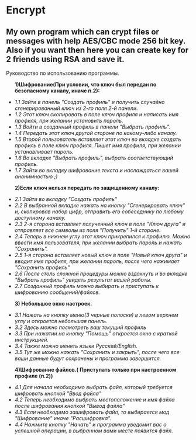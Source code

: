 # Encrypt
<p><h2>My own program which can crypt files or messages with help AES/CBC mode 256 bit key. Also if you want then here you can create key for 2 friends using RSA and save it.</h2></p>

<p text-color="white" >Руководство по использованию программы.</p>

<p><p><ul><b>1)Шифрование(При условии, что ключ был передан по безопасному каналу, иначе п.2):</b></p>
  <i>
<li>1.1 Зайти в панель "Создать профиль" и получить случайно сгенерированный ключ из 2-го поля 2-й панели.</li>
<li>1.2 Этот ключ скопировать в поле ключ профиля и написать имя профиля, при желании установить пароль.</li>
<li>1.3 Войти в созданный профиль в панели "Выбрать профиль".</li>
<li>1.4 Передать этот ключ другой стороне по какому-либо каналу.</li>
<li>1.5 Второй пользователь вставляет этот ключ во вкладке создать профиль в поле ключ профиля.
Пишет имя профиля, при желании устанавливает пароль.</li>
<li>1.6 Во вкладке "Выбрать профиль", выбрать соответствующий профиль.</li>
<li>1.7 Зайти во вкладку шифрование текста и наслаждаться вашей анонимностью ;)</li>
  </i>
</ul></p>

<p><p><ul><b>2)Если ключ нельзя передать по защищенному каналу:</b></p>
<i>
<li>2.1 Зайти во вкладку "Создать профиль"</li>
<li>2.2 В выбранной вкладке нажать на кнопку "Сгенерировать ключ" и, скопировав набор цифр, отправить его собеседнику по любому доступному каналу.</li>
<li>2.3 2-я сторона вставляет полученный ключ в поле "Ключ друга" и отправляет все символы из поля "Получить" 1-й стороне.
<li>2.4 Теперь в нижнем углу этот ключ прикрепился к профилю. Можно ввести имя пользователя, при желании выбрать пароль и нажать "Сохранить".</li>
<li>2.5 1-я сторона вставляет новый ключ в поле "Новый ключ друга" и вводит имя профиля, при желании пароль, после чего нажимает "Сохранить профиль"</li>
<li>2.6 После столь сложной процедуры можно вздохнуть и во вкладке "Выбрать профиль" увидеть результат вашей работы.</li>
<li>2.7 Созданный профиль можно выбирать и приступать к шифрованию сообщений/файлов.</li>
  </i>
</ul></p>

<p><p><ul><b>3) Небольшое окно настроек.</b></p>
<i>
<li>3.1 Нажать на кнопку меню(3 черные полоски) в левом верхнем углу и откроется небольшая панель.</li>
<li>3.2 Здесь можно посмотреть ваш текущий профиль</li>
<li>3.3 При нажатии на кнопку "Помощь" откроется окно с краткой инструкцией.</li>
<li>3.4 Также можно менять языки Русский/English.</li>
<li>3.5 Тут же можно нажать "Сохранить и закрыть", после чего все ваши данные будут сохранены и программа завершится.</li>
  </i>
</ul></p>

<p><p><ul><b>4)Шифрование файлов.( Приступать только при настроенном профиле (п.2))</b></p>
<i>
<li>4.1 Для начала необходимо выбрать файл, который требуется шифровать кнопкой "Ввод файла"</li>
<li>4.2 Теперь необходимо выбрать местоположение и имя файла после шифрования кнопкой "Вывод файла"</li>
<li>4.3 Если необходимо зашифровать файл, то выбирается мод "Шифрование" иначе "Расшифровка".</li>
<li>4.4 Нажмите кнопку "Начать" и программа уведомит вас о успешной операции, в выбранном вами месте появится файл.</li>
  </i>
</ul></p>


